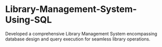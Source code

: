 # Library-Management-System-Using-SQL
Developed a comprehensive Library Management System encompassing database design and query execution for seamless library operations.
